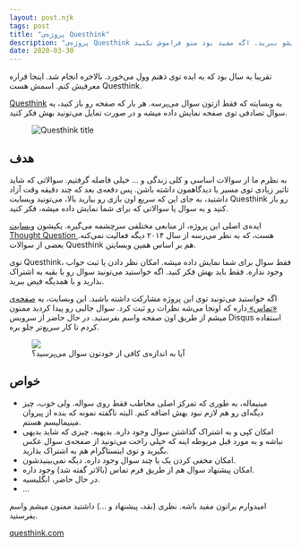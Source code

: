 ```yaml
---
layout: post.njk
tags: post
title: "پروژه‌ی Questhink"
description: "پروژه‌ی Questhink از اون پروژه‌های مینیماله که تقریبا یه سال میشد بهش فکر می‌کردم. بهتون سوال نشون میده. شما به سوالات فکر کنید. حالشو ببرید. اگه مفید بود منو فراموش نکنید."
date: 2020-03-30
---
```


تقریبا یه سال بود که یه ایده توی ذهنم وول می‌خورد. بالاخره انجام شد. اینجا قراره معرفیش کنم. اسمش هست Questhink.

<a href="https://questhink.com" target="_blank">Questhink</a>
یه وبسایته که فقط ازتون سوال می‌پرسه. هر بار که صفحه رو باز کنید، یه سوال تصادفی توی صفحه نمایش داده میشه و در صورت تمایل می‌تونید بهش فکر کنید.

<figure>
<img src="{{ website.assetsPath }}/images/content/questhink-title.png" alt="Questhink title" />
</figure>

## هدف

به نظرم ما از سوالات اساسی و کلی زندگی و ... خیلی فاصله گرفتیم. سوالاتی که شاید تاثیر زیادی توی مسیر یا دیدگاهمون داشته باشن. پس دفعه‌ی بعد که چند دقیقه وقت آزاد داشتید، به جای این که سریع اون بازی رو بیارید بالا، می‌تونید وبسایت Questhink رو باز کنید و به سوال یا سوالاتی که برای شما نمایش داده میشه، فکر کنید.

ایده‌ی اصلی این پروژه، از منابعی مختلفی سرچشمه می‌گیره. یکیشون
<a href="http://thoughtquestions.com/" target="_blank">
وبسایت Thought Question
</a>
هست، که به نظر می‌رسه از سال ۲۰۱۴ دیگه فعالیت نمی‌کنه. بعضی از سوالات Questhink هم بر اساس همین وبسایتن.

توی Questhink، فقط سوال برای شما نمایش داده میشه. امکان نظر دادن یا ثبت جواب وجود نداره. فقط باید بهش فکر کنید. اگه خواستید می‌تونید سوال رو با بقیه به اشتراک بذارید و با همدیگه فیض ببرید.

اگه خواستید می‌تونید توی این پروژه مشارکت داشته باشید. این وبسایت، یه
<a href="https://questhink.com/contact" target="_blank">
صفحه‌ی «تماس»
</a>
داره که اونجا می‌شه نظرات رو ثبت کرد. سوال جالبی رو پیدا کردید ممنون میشم از طریق اون صفحه واسم بفرستید. در حال حاضر از سرویس Disqus استفاده کردم تا کار سریع‌تر جلو بره.

<figure>
<img src="{{ website.assetsPath }}/images/content/questhink-first-question.png">
<figcaption>
آیا به اندازه‌ی کافی از خودتون سوال می‌پرسید؟
</figcaption>
</figure>

## خواص

- مینیماله، به طوری که تمرکز اصلی مخاطب فقط روی سواله. ولی خوب، چیز دیگه‌ای رو هم لازم نبود بهش اضافه کنم. البته ناگفته نمونه که بنده از پیروان مینیمالیسم هستم.
- امکان کپی و به اشتراک گذاشتن سوال وجود داره. بدیهیه. چیزی که شاید بدیهی نباشه و به مورد قبل مربوطه اینه که خیلی راحت می‌تونید از صفحه‌ی سوال عکس بگیرید و توی اینستاگرام هم به اشتراک بذارید.
- امکان مخفی کردن یک یا چند سوال وجود داره. دیگه نمی‌بینیدشون.
- امکان پیشنهاد سوال هم از طریق فرم تماس (بالاتر گفته شد) وجود داره.
- در حال حاضر، انگلیسیه.
- ...

امیدوارم براتون مفید باشه. نظری (نقد، پیشنهاد و ...) داشتید ممنون میشم واسم بفرستید.

<a href="https://questhink.com" target="_blank">questhink.com</a>
